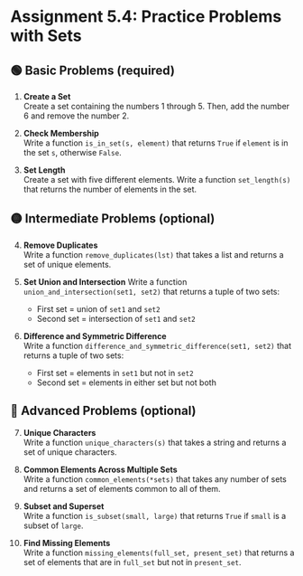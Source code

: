 # Assignment 5.4: Practice Problems with Sets

## 🟢 **Basic Problems** (required)
1. **Create a Set**  
   Create a set containing the numbers 1 through 5. Then, add the number 6 and remove the number 2.

2. **Check Membership**  
   Write a function `is_in_set(s, element)` that returns `True` if `element` is in the set `s`, otherwise `False`.

3. **Set Length**  
   Create a set with five different elements. Write a function `set_length(s)` that returns the number of elements in the set.

## 🟡 **Intermediate Problems** (optional)
4. **Remove Duplicates**  
   Write a function `remove_duplicates(lst)` that takes a list and returns a set of unique elements.

5. **Set Union and Intersection**
   Write a function `union_and_intersection(set1, set2)` that returns a tuple of two sets:
   - First set = union of `set1` and `set2`
   - Second set = intersection of `set1` and `set2`

6. **Difference and Symmetric Difference**  
   Write a function `difference_and_symmetric_difference(set1, set2)` that returns a tuple of two sets:
   - First set = elements in `set1` but not in `set2`
   - Second set = elements in either set but not both  

## 🔴 **Advanced Problems** (optional)
7. **Unique Characters**  
   Write a function `unique_characters(s)` that takes a string and returns a set of unique characters.

8. **Common Elements Across Multiple Sets**  
   Write a function `common_elements(*sets)` that takes any number of sets and returns a set of elements common to all of them.

9. **Subset and Superset**  
   Write a function `is_subset(small, large)` that returns `True` if `small` is a subset of `large`.

10. **Find Missing Elements**  
   Write a function `missing_elements(full_set, present_set)` that returns a set of elements that are in `full_set` but not in `present_set`.
